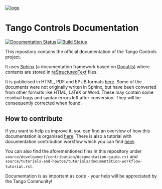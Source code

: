 [![logo](http://www.tango-controls.org/static/tango/img/logo_tangocontrols.png)](http://www.tango-controls.org)

Tango Controls Documentation
============================

[![Documentation Status](https://readthedocs.org/projects/tango-controls/badge/?version=latest)](http://tango-controls.readthedocs.io/en/latest/?badge=latest)
[![Build Status](https://travis-ci.org/tango-controls/tango-doc.svg)](https://travis-ci.org/tango-controls/tango-doc)

This repository contains the official documentation of the Tango Controls project.

It uses [Sphinx](http://www.sphinx-doc.org/en/stable/) (a documentation framework based on
[Docutils](http://docutils.sourceforge.net/index.html)) where contents are stored in
[reStructuredText](http://docutils.sourceforge.net/rst.html) files.

It is publicised in HTML, PDF and EPUB formats [here](http://tango-controls.readthedocs.io/).
Some of the documents were not originally writen in Sphinx,
but have been converted from other formats like HTML, LaTeX or Word.
These may contain some residual bugs and syntax errors left after conversion.
They will be consequently corrected when found.

How to contribute
-----------------
If you want to help us improve it, you can find an overview of how this documentation is
organised [here](https://tango-controls.readthedocs.io/en/latest/development/contributing/documentation-guide.html).
There is also a tutorial with documentation contribution workflow which you can find
[here](http://tango-controls.readthedocs.io/en/latest/tutorials-and-howtos/tutorials/documentation-workflow-tutorial.html).

You can also find the aforementioned files in this repository under
`source/development/contribution/documentation-guide.rst`
and `source/tutorials-and-howtos/tutorials/documentation-workflow-tutorial.rst`.


Documentation is as important as code - your help will be appreciated by the Tango Community!
